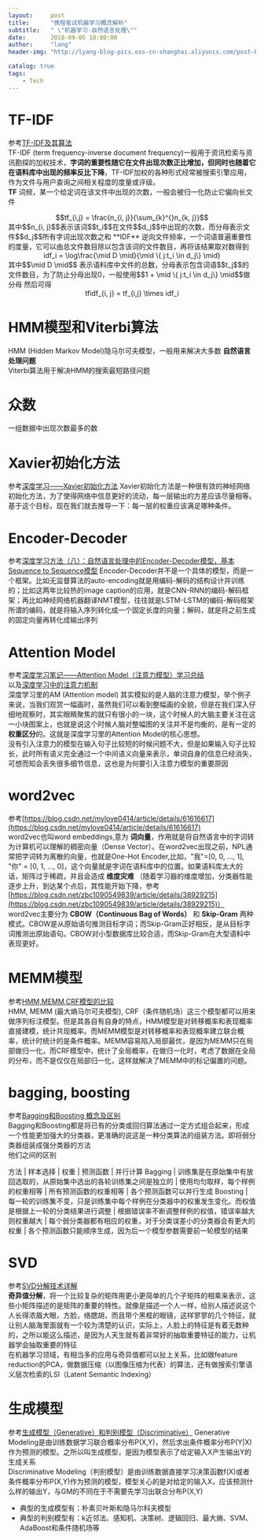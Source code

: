 ```yaml
---
layout:     post
title:      "携程笔试机器学习概念解析"
subtitle:   " \"机器学习-自然语言处理\""
date:       2018-09-05 10:00:00
author:     "lang"
header-img: "http://lyang-blog-pics.oss-cn-shanghai.aliyuncs.com/post-bg-2017/0330/170330.jpg"

catalog: true
tags:
    - Tech
---
```


# TF-IDF

参考[TF-IDF及其算法](https://blog.csdn.net/sangyongjia/article/details/52440063)  
TF-IDF (term frequency-inverse document frequency)一般用于资讯检索与资讯勘探的加权技术，**字词的重要性随它在文件出现次数正比增加，但同时也随着它在语料库中出现的频率反比下降**，TF-IDF加权的各种形式经常被搜索引擎应用，作为文件与用户查询之间相关程度的度量或评级。  
**TF** 词频，某一个给定词在该文件中出现的次数，一般会被归一化防止它偏向长文件  
<center>$$tf_{i,j} = \frac{n_{i, j}}{\sum_{k}^{}n_{k, j}}$$</center>  
其中$$n_{i, j}$$表示该词$$t_i$$在文件$$d_j$$中出现的次数，而分母表示文件$$d_j$$所有字词出现次数之和  
**IDF** 逆向文件频率，一个词语普遍重要性的度量，它可以由总文件数目除以包含该词的文件数目，再将该结果取对数得到  
<center>idf_i = \log\frac{\mid D \mid}{\mid \{ j:t_i \in d_j\} \mid}</center>  
其中$$\mid D \mid$$ 表示语料库中文件的总数，分母表示包含词语$$t_j$$的文件数目，为了防止分母出现0，一般使用$$1 + \mid \{ j:t_i \in d_j\} \mid$$做分母  
然后可得  
<center>tfidf_{i, j} = tf_{i,j} \times idf_i</center>

# HMM模型和Viterbi算法

HMM (Hidden Markov Model)隐马尔可夫模型，一般用来解决大多数 **自然语言处理问题**  
Viterbi算法用于解决HMM的搜索最短路径问题

# 众数

一组数据中出现次数最多的数

# Xavier初始化方法

参考[深度学习——Xavier初始化方法](https://blog.csdn.net/shuzfan/article/details/51338178)
Xavier初始化方法是一种很有效的神经网络初始化方法，为了使得网络中信息更好的流动，每一层输出的方差应该尽量相等。基于这个目标，现在我们就去推导一下：每一层的权重应该满足哪种条件。

# Encoder-Decoder

参考[深度学习方法（八）：自然语言处理中的Encoder-Decoder模型，基本Sequence to Sequence模型](https://blog.csdn.net/xbinworld/article/details/54605408)
Encoder-Decoder并不是一个具体的模型，而是一个框架。比如无监督算法的auto-encoding就是用编码-解码的结构设计并训练的；比如这两年比较热的image caption的应用，就是CNN-RNN的编码-解码框架；再比如神经网络机器翻译NMT模型，往往就是LSTM-LSTM的编码-解码框架  
所谓的编码，就是将输入序列转化成一个固定长度的向量；解码，就是将之前生成的固定向量再转化成输出序列

# Attention Model

参考[深度学习笔记——Attention Model（注意力模型）学习总结](https://blog.csdn.net/mpk_no1/article/details/72862348)  
以及[深度学习中的注意力机制](https://blog.csdn.net/tg229dvt5i93mxaq5a6u/article/details/78422216)  
深度学习里的AM (Attention model) 其实模拟的是人脑的注意力模型，举个例子来说，当我们观赏一幅画时，虽然我们可以看到整幅画的全貌，但是在我们深入仔细地观察时，其实眼睛聚焦的就只有很小的一块，这个时候人的大脑主要关注在这一小块图案上，也就是说这个时候人脑对整幅图的关注并不是均衡的，是有一定的 **权重区分**的。这就是深度学习里的Attention Model的核心思想。  
没有引入注意力的模型在输入句子比较短的时候问题不大，但是如果输入句子比较长，此时所有语义完全通过一个中间语义向量来表示，单词自身的信息已经消失，可想而知会丢失很多细节信息，这也是为何要引入注意力模型的重要原因

# word2vec

参考[https://blog.csdn.net/mylove0414/article/details/61616617](https://blog.csdn.net/mylove0414/article/details/61616617)  
word2vec也叫word embeddings,意为 **词向量**，作用就是将自然语言中的字词转为计算机可以理解的稠密向量（Dense Vector）。在word2vec出现之前，NPL通常把字词转为离散的向量，也就是One-Hot Encoder,比如，"我"=[0, 0, ..., 1], "你" = [0, 1, ..., 0]，这个向量就是字词在语料库中的位置。如果语料库太大的话，矩阵过于稀疏，并且会造成 **维度灾难** （随着学习器的维度增加，分类器性能逐步上升，到达某个点后，其性能开始下降，参考[https://blog.csdn.net/zbc1090549839/article/details/38929215](https://blog.csdn.net/zbc1090549839/article/details/38929215)）  
word2vec主要分为 **CBOW（Continuous Bag of Words）** 和 **Skip-Gram** 两种模式。CBOW是从原始语句推测目标字词；而Skip-Gram正好相反，是从目标字词推测出原始语句。CBOW对小型数据库比较合适，而Skip-Gram在大型语料中表现更好。 

# MEMM模型

参考[HMM,MEMM,CRF模型的比较](https://blog.csdn.net/happyzhouxiaopei/article/details/7960876)  
HMM, MEMM (最大熵马尔可夫模型), CRF（条件随机场）这三个模型都可以用来做序列标注模型。但是其各自有自身的特点，HMM模型是对转移概率和表现概率直接建模，统计共现概率。而MEMM模型是对转移概率和表现概率建立联合概率，统计时统计的是条件概率。MEMM容易陷入局部最优，是因为MEMM只在局部做归一化，而CRF模型中，统计了全局概率，在做归一化时，考虑了数据在全局的分布，而不是仅仅在局部归一化，这样就解决了MEMM中的标记偏置的问题。

# bagging, boosting

参考[Bagging和Boosting 概念及区别](https://www.cnblogs.com/liuwu265/p/4690486.html)  
Bagging和Boosting都是将已有的分类或回归算法通过一定方式组合起来，形成一个性能更加强大的分类器，更准确的说这是一种分类算法的组装方法。即将弱分类器组装成强分类器的方法  
他们之间的区别  

方法 | 样本选择 | 权重 | 预测函数 | 并行计算
Bagging | 训练集是在原始集中有放回选取的，从原始集中选出的各轮训练集之间是独立的 | 使用均匀取样，每个样例的权重相等 | 所有预测函数的权重相等 | 各个预测函数可以并行生成
Boosting | 每一轮的训练集不变，只是训练集中每个样例在分类器中的权重发生变化。而权值是根据上一轮的分类结果进行调整 | 根据错误率不断调整样例的权值，错误率越大则权重越大 | 每个弱分类器都有相应的权重，对于分类误差小的分类器会有更大的权重 | 各个预测函数只能顺序生成，因为后一个模型参数需要前一轮模型的结果

# SVD

参考[SVD分解技术详解](http://www.cnblogs.com/peizhe123/p/5113357.html)  
**奇异值分解**，将一个比较复杂的矩阵用更小更简单的几个子矩阵的相乘来表示，这些小矩阵描述的是矩阵的重要的特性。就像是描述一个人一样，给别人描述说这个人长得浓眉大眼，方脸，络腮胡，而且带个黑框的眼镜，这样寥寥的几个特征，就让别人脑海里面就有一个较为清楚的认识，实际上，人脸上的特征是有着无数种的，之所以能这么描述，是因为人天生就有着非常好的抽取重要特征的能力，让机器学会抽取重要的特征  
在机器学习领域，有相当多的应用与奇异值都可以扯上关系，比如做feature reduction的PCA，做数据压缩（以图像压缩为代表）的算法，还有做搜索引擎语义层次检索的LSI（Latent Semantic Indexing）

# 生成模型

参考[生成模型（Generative）和判别模型（Discriminative）](https://www.cnblogs.com/realkate1/p/5683939.html)
Generative Modeling是由训练数据学习联合概率分布P(X,Y)，然后求出条件概率分布P(Y|X)作为预测的模型。之所以叫生成模型，是因为模型表示了给定输入X产生输出Y的生成关系  
Discriminative Modeling（判别模型）是由训练数据直接学习决策函数f(X)或者条件概率分布P(X,Y)作为预测的模型，模型关心的是对给定的输入X，应该预测什么样的输出Y，与GM的不同在于不需要先学习出联合分布P(X,Y)

* 典型的生成模型有：朴素贝叶斯和隐马尔科夫模型
* 典型的判别模型有：k近邻法、感知机、决策树、逻辑回归、最大熵、SVM、AdaBoost和条件随机场等



